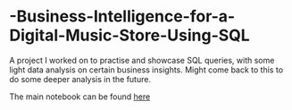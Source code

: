 # -Business-Intelligence-for-a-Digital-Music-Store-Using-SQL

A project I worked on to practise and showcase SQL queries, with some light data analysis on certain business insights. Might come back to this to do some deeper analysis in the future.

The main notebook can be found [here](https://git.io/JfTdA)
